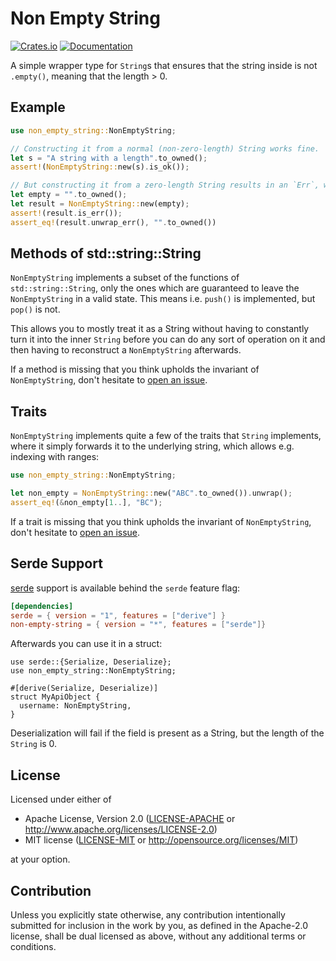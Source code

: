 # Non Empty String

[![Crates.io](https://img.shields.io/crates/v/non-empty-string.svg)](https://crates.io/crates/non-empty-string)
[![Documentation](https://docs.rs/non-empty-string/badge.svg)](https://docs.rs/non-empty-string/)

A simple wrapper type for `String`s that ensures that the string inside is not `.empty()`, meaning that the length > 0.

## Example

```rust
use non_empty_string::NonEmptyString;

// Constructing it from a normal (non-zero-length) String works fine.
let s = "A string with a length".to_owned();
assert!(NonEmptyString::new(s).is_ok());

// But constructing it from a zero-length String results in an `Err`, where we get the `String` back that we passed in.
let empty = "".to_owned();
let result = NonEmptyString::new(empty);
assert!(result.is_err());
assert_eq!(result.unwrap_err(), "".to_owned())

```

## Methods of std::string::String

`NonEmptyString` implements a subset of the functions of `std::string::String`, only the ones which are guaranteed to leave the `NonEmptyString` in a valid state.
This means i.e. `push()` is implemented, but `pop()` is not.

This allows you to mostly treat it as a String without having to constantly turn it into the inner `String` before you can do any sort of operation on it and then having to reconstruct a `NonEmptyString` afterwards.

If a method is missing that you think upholds the invariant of `NonEmptyString`, don't hesitate to [open an issue].

## Traits

`NonEmptyString` implements quite a few of the traits that `String` implements, where it simply forwards it to the underlying string,
which allows e.g. indexing with ranges:

```rust
use non_empty_string::NonEmptyString;

let non_empty = NonEmptyString::new("ABC".to_owned()).unwrap();
assert_eq!(&non_empty[1..], "BC");

```

If a trait is missing that you think upholds the invariant of `NonEmptyString`, don't hesitate to [open an issue].

## Serde Support

[serde] support is available behind the `serde` feature flag:

```toml
[dependencies]
serde = { version = "1", features = ["derive"] }
non-empty-string = { version = "*", features = ["serde"]}
```

Afterwards you can use it in a struct:

```ignore
use serde::{Serialize, Deserialize};
use non_empty_string::NonEmptyString;

#[derive(Serialize, Deserialize)]
struct MyApiObject {
  username: NonEmptyString,
}
```

Deserialization will fail if the field is present as a String, but the length of the `String` is 0.

## License

Licensed under either of

- Apache License, Version 2.0
  ([LICENSE-APACHE](LICENSE-APACHE) or http://www.apache.org/licenses/LICENSE-2.0)
- MIT license
  ([LICENSE-MIT](LICENSE-MIT) or http://opensource.org/licenses/MIT)

at your option.

## Contribution

Unless you explicitly state otherwise, any contribution intentionally submitted
for inclusion in the work by you, as defined in the Apache-2.0 license, shall be
dual licensed as above, without any additional terms or conditions.

[serde]: https://docs.rs/serde
[open an issue]: https://github.com/MidasLamb/non-empty-string/issues
